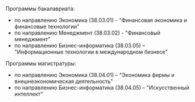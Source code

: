 Программы бакалавриата:

- по направлению Экономика (38.03.01) - "Финансовая экономика и финансовые технологии"
- по направлению Менеджмент (38.03.02) - "Финансовый менеджмент"
- по направлению Бизнес-информатика (38.03.05) – "Информационные технологии в международном бизнесе"

Программы магистратуры:

- по направлению Экономика (38.04.01) – "Экономика фирмы и внешнеэкономическая деятельность"
- по направлению Бизнес-информатика (38.04.05) – "Искусственный интеллект"
